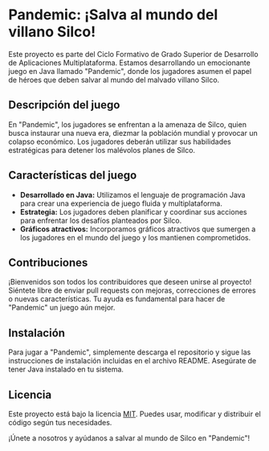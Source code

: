 # Pandemic: ¡Salva al mundo del villano Silco!

Este proyecto es parte del Ciclo Formativo de Grado Superior de Desarrollo de Aplicaciones Multiplataforma. Estamos desarrollando un emocionante juego en Java llamado "Pandemic", donde los jugadores asumen el papel de héroes que deben salvar al mundo del malvado villano Silco.

## Descripción del juego

En "Pandemic", los jugadores se enfrentan a la amenaza de Silco, quien busca instaurar una nueva era, diezmar la población mundial y provocar un colapso económico. Los jugadores deberán utilizar sus habilidades estratégicas para detener los malévolos planes de Silco.

## Características del juego

- **Desarrollado en Java:** Utilizamos el lenguaje de programación Java para crear una experiencia de juego fluida y multiplataforma.
- **Estrategia:** Los jugadores deben planificar y coordinar sus acciones para enfrentar los desafíos planteados por Silco.
- **Gráficos atractivos:** Incorporamos gráficos atractivos que sumergen a los jugadores en el mundo del juego y los mantienen comprometidos.

## Contribuciones

¡Bienvenidos son todos los contribuidores que deseen unirse al proyecto! Siéntete libre de enviar pull requests con mejoras, correcciones de errores o nuevas características. Tu ayuda es fundamental para hacer de "Pandemic" un juego aún mejor.

## Instalación

Para jugar a "Pandemic", simplemente descarga el repositorio y sigue las instrucciones de instalación incluidas en el archivo README. Asegúrate de tener Java instalado en tu sistema.

## Licencia

Este proyecto está bajo la licencia [MIT](https://opensource.org/licenses/MIT). Puedes usar, modificar y distribuir el código según tus necesidades.

¡Únete a nosotros y ayúdanos a salvar al mundo de Silco en "Pandemic"!
